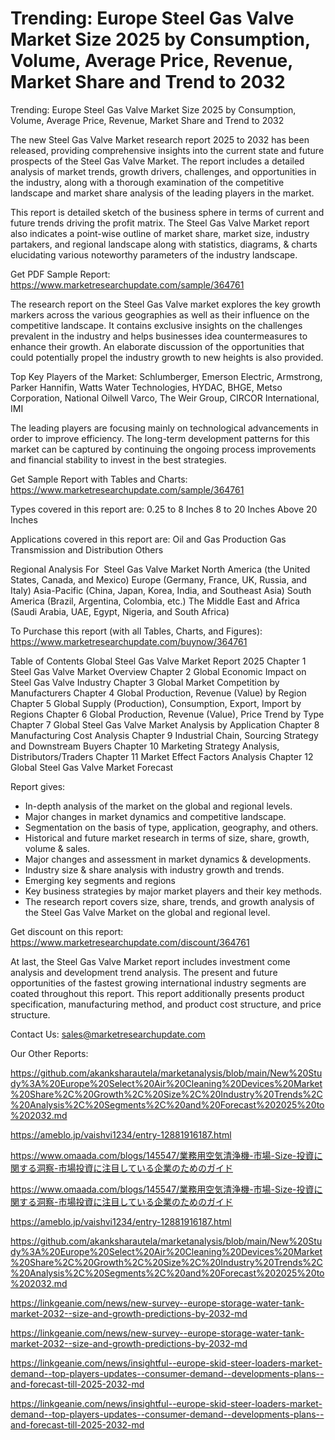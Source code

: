# Trending: Europe Steel Gas Valve Market Size 2025 by Consumption, Volume, Average Price, Revenue, Market Share and Trend to 2032

Trending: Europe Steel Gas Valve Market Size 2025 by Consumption, Volume, Average Price, Revenue, Market Share and Trend to 2032

The new Steel Gas Valve Market research report 2025 to 2032 has been released, providing comprehensive insights into the current state and future prospects of the Steel Gas Valve Market. The report includes a detailed analysis of market trends, growth drivers, challenges, and opportunities in the industry, along with a thorough examination of the competitive landscape and market share analysis of the leading players in the market.

This report is detailed sketch of the business sphere in terms of current and future trends driving the profit matrix. The Steel Gas Valve Market report also indicates a point-wise outline of market share, market size, industry partakers, and regional landscape along with statistics, diagrams, & charts elucidating various noteworthy parameters of the industry landscape.

Get PDF Sample Report: https://www.marketresearchupdate.com/sample/364761

The research report on the Steel Gas Valve market explores the key growth markers across the various geographies as well as their influence on the competitive landscape. It contains exclusive insights on the challenges prevalent in the industry and helps businesses idea countermeasures to enhance their growth. An elaborate discussion of the opportunities that could potentially propel the industry growth to new heights is also provided.

Top Key Players of the Market:
Schlumberger, Emerson Electric, Armstrong, Parker Hannifin, Watts Water Technologies, HYDAC, BHGE, Metso Corporation, National Oilwell Varco, The Weir Group, CIRCOR International, IMI


The leading players are focusing mainly on technological advancements in order to improve efficiency. The long-term development patterns for this market can be captured by continuing the ongoing process improvements and financial stability to invest in the best strategies.

Get Sample Report with Tables and Charts: https://www.marketresearchupdate.com/sample/364761

Types covered in this report are:
0.25 to 8 Inches
8 to 20 Inches
Above 20 Inches


Applications covered in this report are:
Oil and Gas Production
Gas Transmission and Distribution
Others


Regional Analysis For  Steel Gas Valve Market
North America (the United States, Canada, and Mexico)
Europe (Germany, France, UK, Russia, and Italy)
Asia-Pacific (China, Japan, Korea, India, and Southeast Asia)
South America (Brazil, Argentina, Colombia, etc.)
The Middle East and Africa (Saudi Arabia, UAE, Egypt, Nigeria, and South Africa)

To Purchase this report (with all Tables, Charts, and Figures): https://www.marketresearchupdate.com/buynow/364761

Table of Contents
Global Steel Gas Valve Market Report 2025
Chapter 1 Steel Gas Valve Market Overview
Chapter 2 Global Economic Impact on Steel Gas Valve Industry
Chapter 3 Global Market Competition by Manufacturers
Chapter 4 Global Production, Revenue (Value) by Region
Chapter 5 Global Supply (Production), Consumption, Export, Import by Regions
Chapter 6 Global Production, Revenue (Value), Price Trend by Type
Chapter 7 Global Steel Gas Valve Market Analysis by Application
Chapter 8 Manufacturing Cost Analysis
Chapter 9 Industrial Chain, Sourcing Strategy and Downstream Buyers
Chapter 10 Marketing Strategy Analysis, Distributors/Traders
Chapter 11 Market Effect Factors Analysis
Chapter 12 Global Steel Gas Valve Market Forecast

Report gives:

- In-depth analysis of the market on the global and regional levels.
- Major changes in market dynamics and competitive landscape.
- Segmentation on the basis of type, application, geography, and others.
- Historical and future market research in terms of size, share, growth, volume & sales.
- Major changes and assessment in market dynamics & developments.
- Industry size & share analysis with industry growth and trends.
- Emerging key segments and regions
- Key business strategies by major market players and their key methods.
- The research report covers size, share, trends, and growth analysis of the Steel Gas Valve Market on the global and regional level.

Get discount on this report: https://www.marketresearchupdate.com/discount/364761

At last, the Steel Gas Valve Market report includes investment come analysis and development trend analysis. The present and future opportunities of the fastest growing international industry segments are coated throughout this report. This report additionally presents product specification, manufacturing method, and product cost structure, and price structure.

Contact Us:
sales@marketresearchupdate.com

Our Other Reports:

https://github.com/akanksharautela/marketanalysis/blob/main/New%20Study%3A%20Europe%20Select%20Air%20Cleaning%20Devices%20Market%20Share%2C%20Growth%2C%20Size%2C%20Industry%20Trends%2C%20Analysis%2C%20Segments%2C%20and%20Forecast%202025%20to%202032.md

https://ameblo.jp/vaishvi1234/entry-12881916187.html

https://www.omaada.com/blogs/145547/業務用空気清浄機-市場-Size-投資に関する洞察-市場投資に注目している企業のためのガイド

https://www.omaada.com/blogs/145547/業務用空気清浄機-市場-Size-投資に関する洞察-市場投資に注目している企業のためのガイド

https://ameblo.jp/vaishvi1234/entry-12881916187.html

https://github.com/akanksharautela/marketanalysis/blob/main/New%20Study%3A%20Europe%20Select%20Air%20Cleaning%20Devices%20Market%20Share%2C%20Growth%2C%20Size%2C%20Industry%20Trends%2C%20Analysis%2C%20Segments%2C%20and%20Forecast%202025%20to%202032.md

https://linkgeanie.com/news/new-survey--europe-storage-water-tank-market-2032--size-and-growth-predictions-by-2032-md

https://linkgeanie.com/news/new-survey--europe-storage-water-tank-market-2032--size-and-growth-predictions-by-2032-md

https://linkgeanie.com/news/insightful--europe-skid-steer-loaders-market-demand--top-players-updates--consumer-demand--developments-plans--and-forecast-till-2025-2032-md

https://linkgeanie.com/news/insightful--europe-skid-steer-loaders-market-demand--top-players-updates--consumer-demand--developments-plans--and-forecast-till-2025-2032-md
